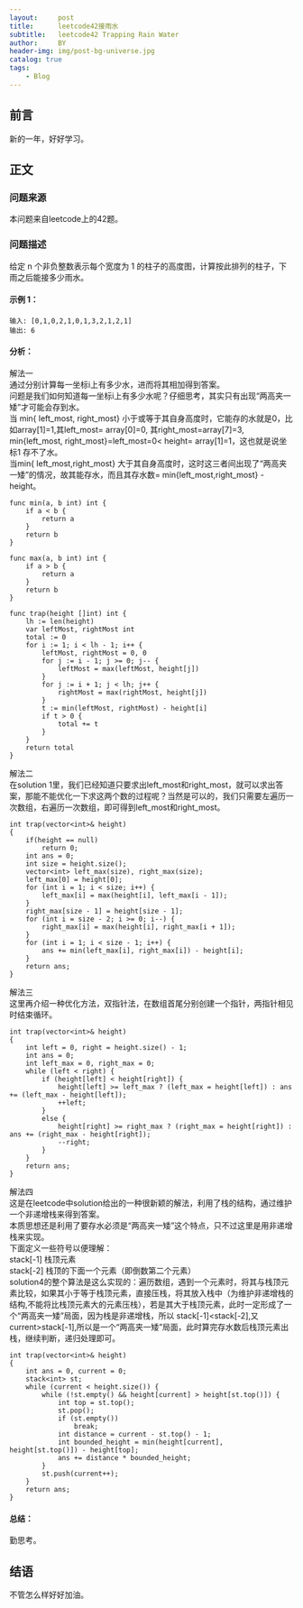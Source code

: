 ```yaml
---
layout:     post
title:      leetcode42接雨水
subtitle:   leetcode42 Trapping Rain Water
author:     BY
header-img: img/post-bg-universe.jpg
catalog: true
tags:
    - Blog
---
```



## 前言

新的一年，好好学习。

## 正文

### 问题来源

本问题来自leetcode上的42题。

### 问题描述

给定 n 个非负整数表示每个宽度为 1 的柱子的高度图，计算按此排列的柱子，下雨之后能接多少雨水。

#### 示例 1：
```
输入: [0,1,0,2,1,0,1,3,2,1,2,1]
输出: 6
```

#### 分析：
解法一  
通过分别计算每一坐标i上有多少水，进而将其相加得到答案。  
问题是我们如何知道每一坐标i上有多少水呢？仔细思考，其实只有出现“两高夹一矮”才可能会存到水。  
当 min{ left_most, right_most} 小于或等于其自身高度时，它能存的水就是0，比如array[1]=1,其left_most= array[0]=0, 其right_most=array[7]=3, min{left_most, right_most}=left_most=0< height= array[1]=1，这也就是说坐标1 存不了水。  
当min{ left_most,right_most} 大于其自身高度时，这时这三者间出现了“两高夹一矮”的情况，故其能存水，而且其存水数= min{left_most,right_most} - height。  
```
func min(a, b int) int {
    if a < b {
        return a
    }
    return b
}

func max(a, b int) int {
    if a > b {
        return a
    }
    return b
}

func trap(height []int) int {
    lh := len(height)
    var leftMost, rightMost int
    total := 0
    for i := 1; i < lh - 1; i++ {
        leftMost, rightMost = 0, 0
        for j := i - 1; j >= 0; j-- {
            leftMost = max(leftMost, height[j])
        }
        for j := i + 1; j < lh; j++ {
            rightMost = max(rightMost, height[j])
        }
        t := min(leftMost, rightMost) - height[i]
        if t > 0 {
            total += t
        }
    }
    return total
}
```
解法二  
在solution 1里，我们已经知道只要求出left_most和right_most，就可以求出答案，那能不能优化一下求这两个数的过程呢？当然是可以的，我们只需要左遍历一次数组，右遍历一次数组，即可得到left_most和right_most。
```
int trap(vector<int>& height)
{
    if(height == null)
        return 0;
    int ans = 0;
    int size = height.size();
    vector<int> left_max(size), right_max(size);
    left_max[0] = height[0];
    for (int i = 1; i < size; i++) {
        left_max[i] = max(height[i], left_max[i - 1]);
    }
    right_max[size - 1] = height[size - 1];
    for (int i = size - 2; i >= 0; i--) {
        right_max[i] = max(height[i], right_max[i + 1]);
    }
    for (int i = 1; i < size - 1; i++) {
        ans += min(left_max[i], right_max[i]) - height[i];
    }
    return ans;
}
```
解法三  
这里再介绍一种优化方法，双指针法，在数组首尾分别创建一个指针，两指针相见时结束循环。  
```
int trap(vector<int>& height)
{
    int left = 0, right = height.size() - 1;
    int ans = 0;
    int left_max = 0, right_max = 0;
    while (left < right) {
        if (height[left] < height[right]) {
            height[left] >= left_max ? (left_max = height[left]) : ans += (left_max - height[left]);
            ++left;
        }
        else {
            height[right] >= right_max ? (right_max = height[right]) : ans += (right_max - height[right]);
            --right;
        }
    }
    return ans;
}
```
解法四  
这是在leetcode中solution给出的一种很新颖的解法，利用了栈的结构，通过维护一个非递增栈来得到答案。  
本质思想还是利用了要存水必须是“两高夹一矮”这个特点，只不过这里是用非递增栈来实现。   
下面定义一些符号以便理解：  
stack[-1] 栈顶元素  
stack[-2] 栈顶的下面一个元素（即倒数第二个元素）  
solution4的整个算法是这么实现的：遍历数组，遇到一个元素时，将其与栈顶元素比较，如果其小于等于栈顶元素，直接压栈，将其放入栈中（为维护非递增栈的结构,不能将比栈顶元素大的元素压栈），若是其大于栈顶元素，此时一定形成了一个“两高夹一矮”局面，因为栈是非递增栈，所以 stack[-1]<stack[-2],又 current>stack[-1],所以是一个“两高夹一矮”局面，此时算完存水数后栈顶元素出栈，继续判断，递归处理即可。  
```
int trap(vector<int>& height)
{
    int ans = 0, current = 0;
    stack<int> st;
    while (current < height.size()) {
        while (!st.empty() && height[current] > height[st.top()]) {
            int top = st.top();
            st.pop();
            if (st.empty())
                break;
            int distance = current - st.top() - 1;
            int bounded_height = min(height[current], height[st.top()]) - height[top];
            ans += distance * bounded_height;
        }
        st.push(current++);
    }
    return ans;
}
```
#### 总结：
勤思考。  

## 结语
不管怎么样好好加油。
